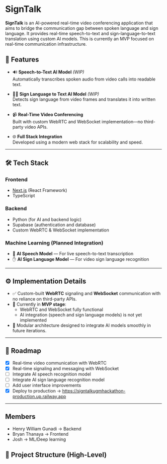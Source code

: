 # SignTalk

**SignTalk** is an AI-powered real-time video conferencing application that aims to bridge the communication gap between spoken language and sign language. It provides real-time speech-to-text and sign-language-to-text translation using custom AI models. This is currently an MVP focused on real-time communication infrastructure.

## 🚀 Features

- 🔊 **Speech-to-Text AI Model** *(WIP)*  
  Automatically transcribes spoken audio from video calls into readable text.

- 🧏‍♂️ **Sign Language to Text AI Model** *(WIP)*  
  Detects sign language from video frames and translates it into written text.

- 📹 **Real-Time Video Conferencing**  
  Built with custom WebRTC and WebSocket implementation—no third-party video APIs.

- 🌐 **Full Stack Integration**  
  Developed using a modern web stack for scalability and speed.

---

## 🛠 Tech Stack

### Frontend
- [Next.js](https://nextjs.org/) (React Framework)
- TypeScript

### Backend
- Python (for AI and backend logic)
- Supabase (authentication and database)
- Custom WebRTC & WebSocket implementation

### Machine Learning (Planned Integration)
- 🧠 **AI Speech Model** — For live speech-to-text transcription
- ✋ **AI Sign Language Model** — For video sign language recognition

---

## ⚙️ Implementation Details

- ✅ Custom-built **WebRTC** signaling and **WebSocket** communication with no reliance on third-party APIs.
- 🧪 Currently in **MVP stage**:  
  - WebRTC and WebSocket fully functional  
  - AI integration (speech and sign language models) is not yet implemented  
- 🧱 Modular architecture designed to integrate AI models smoothly in future iterations.

---

## 📌 Roadmap

- [x] Real-time video communication with WebRTC
- [x] Real-time signaling and messaging with WebSocket
- [ ] Integrate AI speech recognition model
- [ ] Integrate AI sign language recognition model
- [ ] Add user interface improvements
- [x] Deploy to production -> https://signtalkugmhackathon-production.up.railway.app

---

## Members
- Henry William Gunadi -> Backend
- Bryan Thanaya -> Frontend
- Josh -> ML/Deep learning

## 📂 Project Structure (High-Level)

